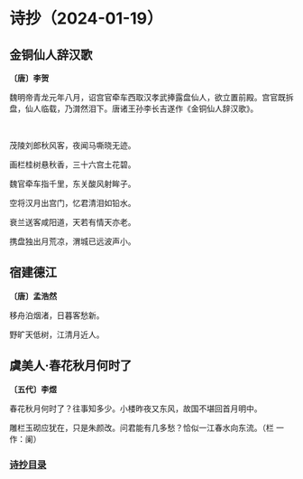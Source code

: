 # 诗抄（2024-01-19）

## 金铜仙人辞汉歌
**〔唐〕李贺**

魏明帝青龙元年八月，诏宫官牵车西取汉孝武捧露盘仙人，欲立置前殿。宫官既拆盘，仙人临载，乃潸然泪下。唐诸王孙李长吉遂作《金铜仙人辞汉歌》。

<br>

茂陵刘郎秋风客，夜闻马嘶晓无迹。

画栏桂树悬秋香，三十六宫土花碧。

魏官牵车指千里，东关酸风射眸子。

空将汉月出宫门，忆君清泪如铅水。

衰兰送客咸阳道，天若有情天亦老。

携盘独出月荒凉，渭城已远波声小。

## 宿建德江
**〔唐〕孟浩然**

移舟泊烟渚，日暮客愁新。

野旷天低树，江清月近人。

## 虞美人·春花秋月何时了
**〔五代〕李煜**

春花秋月何时了？往事知多少。小楼昨夜又东风，故国不堪回首月明中。

雕栏玉砌应犹在，只是朱颜改。问君能有几多愁？恰似一江春水向东流。（栏 一作：阑）

### [诗抄目录](../poem.md)
